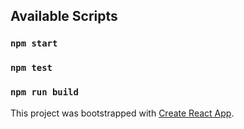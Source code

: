 ## Available Scripts

### `npm start`

### `npm test`

### `npm run build`

This project was bootstrapped with [Create React App](https://github.com/facebook/create-react-app).
